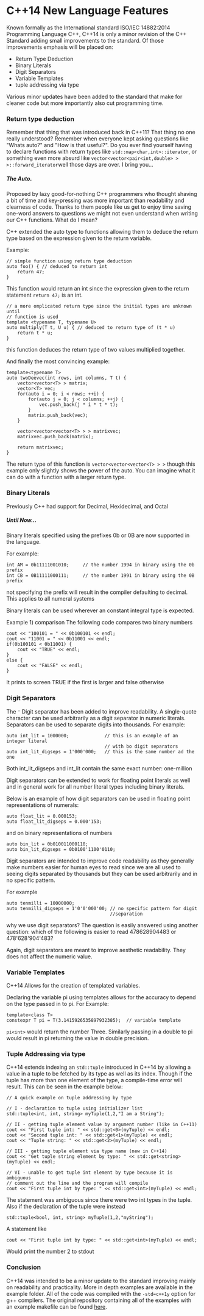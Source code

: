 # C++14 New Language Features

Known formally as the International standard ISO/IEC 14882:2014 Programming Language C++, C++14 is only a minor revision of the C++ Standard adding small improvements to the standard.
Of those improvements emphasis will be placed on:

* Return Type Deduction
* Binary Literals
* Digit Separators
* Variable Templates
* tuple addressing via type

Various minor updates have been added to the standard that make for cleaner code but more importantly also cut programming time.

### Return type deduction
Remember that thing that was introduced back in C++11?
That thing no one really understood?
Remember when everyone kept asking questions like "Whats auto?" and "How is that useful?".
Do you ever find yourself having to declare functions with return types like
`std::map<char,int>::iterator`, or something even more absurd like `vector<vector<pair<int,double> > >::forward_iterator`well those days are over.
I bring you...

##### The Auto.
Proposed by lazy good-for-nothing C++ programmers who thought shaving a bit of time and key-pressing  was more important than readability and clearness of code.
Thanks to them people like us get to enjoy time saving one-word answers to questions we might not even understand when writing our C++ functions.
What do I mean?

C++ extended the auto type to functions allowing them to deduce the return type based on the expression given to the return variable.

Example:
```
// simple function using return type deduction
auto foo() { // deduced to return int
	return 47;
}
```
This function would return an int since the expression given to the return statement `return 47;` is an int.

```
// a more omplicated return type since the initial types are unknown until
// function is used
template <typename T, typename U>
auto multiply(T t, U u) { // deduced to return type of (t * u)
    return t * u;
}
```
this function deduces the return type of two values multiplied together.

And finally the most convincing example:

```
template<typename T>
auto twoDeevec(int rows, int columns, T t) {
	vector<vector<T> > matrix;
	vector<T> vec;
	for(auto i = 0; i < rows; ++i) {
		for(auto j = 0; j < columns; ++j) {
			vec.push_back(j * i * t * t);
		}
		matrix.push_back(vec);
	}

	vector<vector<vector<T> > > matrixvec;
	matrixvec.push_back(matrix);

	return matrixvec;
}
```
The return type of this function is `vector<vector<vector<T> > >` though this example only slightly shows the power of the auto.
You can imagine what it can do with a function with a larger return type.

### Binary Literals
Previously C++ had support for Decimal, Hexidecimal, and Octal

##### Until Now...

Binary literals specified using the prefixes 0b or 0B are now supported in the language.

For example:
```
int AM = 0b11111001010;     // the number 1994 in binary using the 0b prefix
int CB = 0B11111000111;     // the number 1991 in binary using the 0B prefix
```
not specifying the prefix will result in the compiler defaulting to decimal.
This applies to all numeral systems

Binary literals can be used wherever an constant integral type is expected.

Example 1) comparison
The following code compares two binary numbers
```
cout << "100101 = " << 0b100101 << endl;
cout << "11001 = " << 0b11001 << endl;
if(0b100101 < 0b11001) {
	cout << "TRUE" << endl;
}
else {
	cout << "FALSE" << endl;
}
```
It prints to screen TRUE if the first is larger and false otherwise

### Digit Separators
The `'` Digit separator has been added to improve readability.
A single-quote character can be used arbitrarily as a digit separator in numeric literals.
Separators can be used to separate digits into thousands.
For example:
```
auto int_lit = 1000000;             // this is an example of an integer literal
									// with bo digit separators
auto int_lit_digseps = 1'000'000;   // this is the same number ad the one
```
Both int_lit_digseps and int_lit contain the same exact number: one-million

Digit separators can be extended to work for floating point literals as well and in general work for all number literal types including binary literals.

Below is an example of how digit separators can be used in floating point representations of numerals:

```
auto float_lit = 0.000153;
auto float_lit_digseps = 0.000'153;
```
and on binary representations of numbers
```
auto bin_lit = 0b010011000110;
auto bin_lit_digseps = 0b0100'1100'0110;
```
Digit separators are intended to improve code readability as they generally make numbers easier for human eyes to read since we are all used to seeing digits separated by thousands but they can be used arbitrarily and in no specific pattern.

For example
```
auto tenmilli = 10000000;
auto tenmilli_digseps = 1'0'0'000'00; // no specific pattern for digit
									  //separation
```

why we use digit separators?
The question is easily answered using another question:
which of the following is easier to read 478628904483 or 478'628'904'483?

Again, digit separators are meant to improve aesthetic readability.
They does not affect the numeric value.


### Variable Templates
C++14 Allows for the creation of templated variables.

Declaring the variable pi using templates allows for the accuracy to depend on the type passed in to pi.
For Example:

```
template<class T>
constexpr T pi = T(3.1415926535897932385);  // variable template
```

`pi<int>` would return the number Three.
Similarly passing in a double to pi would result in pi returning the value in double precision.

### Tuple Addressing via type
C++14 extends indexing an `std::tuple` introduced in C++14 by allowing a value in a tuple to be fetched by its type as well as its index.
Though if the tuple has more than one element of the type, a compile-time error will result.
This can be seen in the example below:
```
// A quick example on tuple addressing by type

// I - declaration to tuple using initializer list
std::tuple<int, int, string> myTuple(1,2,"I am a String");

// II - getting tuple element value by argument number (like in C++11)
cout << "First tuple int: " << std::get<0>(myTuple) << endl;
cout << "Second tuple int: " << std::get<1>(myTuple) << endl;
cout << "Tuple string: " << std::get<2>(myTuple) << endl;

// III - getting tuple element via type name (new in C++14)
cout << "Get tuple string element by type: " << std::get<string>(myTuple) << endl;

// VI - unable to get tuple int element by type because it is ambiguous
// comment out the line and the program will compile
cout << "First tuple int by type: " << std::get<int>(myTuple) << endl;

```

The statement was ambiguous since there were two int types in the tuple.
Also if the declaration of the tuple were instead
```
std::tuple<bool, int, string> myTuple(1,2,"myString");
```
A statement like
```
cout << "First tuple int by type: " << std::get<int>(myTuple) << endl;
```
Would print the number 2 to stdout

### Conclusion
C++14 was intended to be a minor update to the standard improving mainly on readability and practicality.
More in depth examples are available in the example folder.
All of the code was compiled with the `-std=c++1y` option for g++ compilers.
The original repository containing all of the examples with an example makefile can be found [here](https://github.com/Anthony1234567/Cplusplus14-standard).
